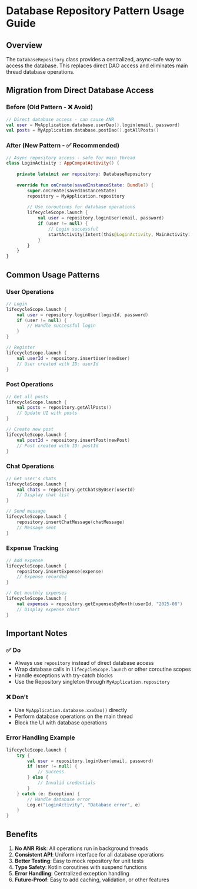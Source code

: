 # Database Repository Pattern Usage Guide

## Overview

The `DatabaseRepository` class provides a centralized, async-safe way to access the database. This replaces direct DAO access and eliminates main thread database operations.

## Migration from Direct Database Access

### Before (Old Pattern - ❌ Avoid)
```kotlin
// Direct database access - can cause ANR
val user = MyApplication.database.userDao().login(email, password)
val posts = MyApplication.database.postDao().getAllPosts()
```

### After (New Pattern - ✅ Recommended)
```kotlin
// Async repository access - safe for main thread
class LoginActivity : AppCompatActivity() {
    
    private lateinit var repository: DatabaseRepository
    
    override fun onCreate(savedInstanceState: Bundle?) {
        super.onCreate(savedInstanceState)
        repository = MyApplication.repository
        
        // Use coroutines for database operations
        lifecycleScope.launch {
            val user = repository.loginUser(email, password)
            if (user != null) {
                // Login successful
                startActivity(Intent(this@LoginActivity, MainActivity::class.java))
            }
        }
    }
}
```

## Common Usage Patterns

### User Operations
```kotlin
// Login
lifecycleScope.launch {
    val user = repository.loginUser(loginId, password)
    if (user != null) {
        // Handle successful login
    }
}

// Register
lifecycleScope.launch {
    val userId = repository.insertUser(newUser)
    // User created with ID: userId
}
```

### Post Operations
```kotlin
// Get all posts
lifecycleScope.launch {
    val posts = repository.getAllPosts()
    // Update UI with posts
}

// Create new post
lifecycleScope.launch {
    val postId = repository.insertPost(newPost)
    // Post created with ID: postId
}
```

### Chat Operations
```kotlin
// Get user's chats
lifecycleScope.launch {
    val chats = repository.getChatsByUser(userId)
    // Display chat list
}

// Send message
lifecycleScope.launch {
    repository.insertChatMessage(chatMessage)
    // Message sent
}
```

### Expense Tracking
```kotlin
// Add expense
lifecycleScope.launch {
    repository.insertExpense(expense)
    // Expense recorded
}

// Get monthly expenses
lifecycleScope.launch {
    val expenses = repository.getExpensesByMonth(userId, "2025-08")
    // Display expense chart
}
```

## Important Notes

### ✅ Do
- Always use `repository` instead of direct database access
- Wrap database calls in `lifecycleScope.launch` or other coroutine scopes
- Handle exceptions with try-catch blocks
- Use the Repository singleton through `MyApplication.repository`

### ❌ Don't
- Use `MyApplication.database.xxxDao()` directly
- Perform database operations on the main thread
- Block the UI with database operations

### Error Handling Example
```kotlin
lifecycleScope.launch {
    try {
        val user = repository.loginUser(email, password)
        if (user != null) {
            // Success
        } else {
            // Invalid credentials
        }
    } catch (e: Exception) {
        // Handle database error
        Log.e("LoginActivity", "Database error", e)
    }
}
```

## Benefits

1. **No ANR Risk**: All operations run in background threads
2. **Consistent API**: Uniform interface for all database operations
3. **Better Testing**: Easy to mock repository for unit tests
4. **Type Safety**: Kotlin coroutines with suspend functions
5. **Error Handling**: Centralized exception handling
6. **Future-Proof**: Easy to add caching, validation, or other features